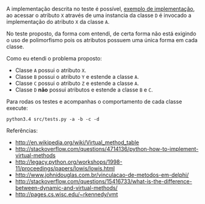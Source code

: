 A implementação descrita no teste é possível, [exemplo de implementação](https://github.com/johnidm/interview-tests/blob/master/test-two/src/main.py), ao acessar o atributo `X` através de uma instancia da classe `D` é invocado a implementação do atributo `X` da classe `A`.

No teste proposto, da forma com entendi, de certa forma não está exigindo o uso de polimorfismo pois os atributos possuem uma única forma em cada classe.

Como eu etendi o problema proposto:

* Classe `A` possui o atributo `X`.
* Classe `B` possui o atributo `Y` e estende a classe `A`.
* Classe `C` possui o atributo `Z` e estende a classe `A`.
* Classe `D` **não** possui atributos e estende a classe `B` e `C`.

Para rodas os testes e acompanhas o comportamento de cada classe execute:
```
python3.4 src/tests.py -a -b -c -d
```
Referências:
* http://en.wikipedia.org/wiki/Virtual_method_table
* http://stackoverflow.com/questions/4714136/python-how-to-implement-virtual-methods
* http://legacy.python.org/workshops/1998-11/proceedings/papers/lowis/lowis.html
* http://www.johnidouglas.com.br/vinculacao-de-metodos-em-delphi/
* http://stackoverflow.com/questions/15416733/what-is-the-difference-between-dynamic-and-virtual-methods/
* http://pages.cs.wisc.edu/~rkennedy/vmt

